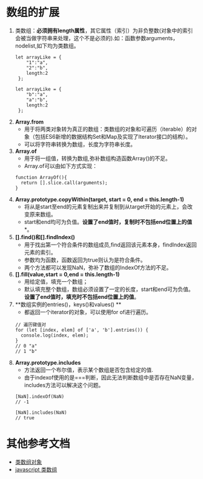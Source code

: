 # 数组的扩展
1. 类数组：**必须拥有length属性**，其它属性（索引）为非负整数(对象中的索引会被当做字符串来处理，这个不是必须的).如：函数参数arguments，nodelist,如下均为类数组。
	```
	let arrayLike = {
	    "1":"a",
	    "2":"b",
	    length:2
	 };
	
	let arrayLike = {
	    "b":"a",
	    "a":"b",
	    length:2
	 };
	```
2. **Array.from**
    - 用于将两类对象转为真正的数组：类数组的对象和可遍历（iterable）的对象（包括ES6新增的数据结构Set和Map及实现了Iterator接口的结构）。
    - 可以将字符串转换为数组，长度为字符串长度。
3. **Array.of**
    - 用于将一组值，转换为数组,弥补数组构造函数Array()的不足。
    - Array.of可以由如下方式实现：
    ```
    function ArrayOf(){
      return [].slice.call(arguments);
    }
    ```
4. **Array.prototype.copyWithin(target, start = 0, end = this.length-1)**
    - 将从是start至end的元素复制出来并复制到从target开始的元素上，会改变原来数组。
    - start和end均可为负值。**设置了end值时，复制时不包括end位置上的值***。
5. **[].find()和[].findIndex()**
    - 用于找出第一个符合条件的数组成员,find返回该元素本身，findIndex返回元素的索引。
    - 参数均为函数，函数返回为true则认为是符合条件。
    - 两个方法都可以发现NaN，弥补了数组的IndexOf方法的不足。
6. **[].fill(value,start = 0,end = this.length-1)**
    - 用给定值，填充一个数组；
    - 默认填充整个数组，数组必须设置了一定的长度，start和end可为负值。**设置了end值时，填充时不包括end位置上的值**。
7. **数组实例的entries()，keys()和values() **
    - 都返回一个iterator的对象，可以使用for of进行遍历。
    ```
    // 遍历键值对
    for (let [index, elem] of ['a', 'b'].entries()) {
      console.log(index, elem);
    }
    // 0 "a"
    // 1 "b"
    ```
8. **Array.prototype.includes**
    - 方法返回一个布尔值，表示某个数组是否包含给定的值.
    - 由于indexof使用的是===判断，因此无法判断数组中是否存在NaN变量，includes方法可以解决这个问题。
    ```
    [NaN].indexOf(NaN)
    // -1

    [NaN].includes(NaN)
    // true
    ```


# 其他参考文档
- [类数组对象](https://github.com/justjavac/12-javascript-quirks/blob/master/cn/8-array-like-objects.md)
- [javascript 类数组](http://www.jianshu.com/p/06a9c93fce3d)


